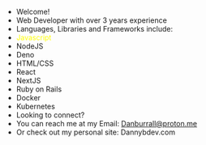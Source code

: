 - Welcome!
- Web Developer with over 3 years experience
- Languages, Libraries and Frameworks include:
- <span style="color: yellow;">Javascript</span>
- NodeJS
- Deno  
- HTML/CSS
- React
- NextJS
- Ruby on Rails
- Docker
- Kubernetes
- Looking to connect? 
- You can reach me at my Email: Danburrall@proton.me
- Or check out my personal site: Dannybdev.com

<!---
Dburrall/Dburrall is a ✨ special ✨ repository because its `README.md` (this file) appears on your GitHub profile.
You can click the Preview link to take a look at your changes.
--->
